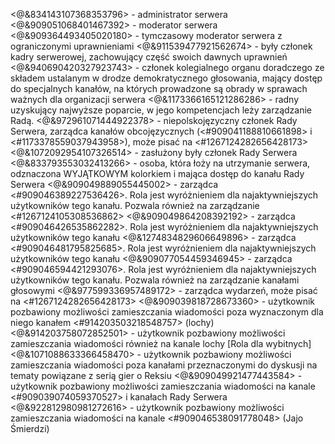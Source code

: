 <@&834143107368353796> - administrator serwera
<@&909051068401467392> - moderator serwera
<@&909364493405020180> - tymczasowy moderator serwera z ograniczonymi uprawnieniami
<@&911539477921562674> - były członek kadry serwerowej, zachowujący część swoich dawnych uprawnień
<@&940690420327923743>  - członek kolegialnego organu doradczego ze składem ustalanym w drodze demokratycznego głosowania, mający dostęp do specjalnych kanałów, na których prowadzone są obrady w sprawach ważnych dla organizacji serwera
<@&1173366165121286286> - radny uzyskujący najwyższe poparcie, w jego kompetencjach leży zarządzanie Radą.
<@&972961071444922378> - niepolskojęzyczny członek Rady Serwera, zarządca kanałów obcojęzycznych (<#909041188810661898> i <#1173378559037943958>), może pisać na <#1267124282656428173>
<@&1072092954107326514> - zasłużony były członek Rady Serwera
<@&833793553032413266> - osoba, która łoży na utrzymanie serwera, odznaczona WYJĄTKOWYM kolorkiem i mająca dostęp do kanału Rady Serwera
<@&909049889055445002> - zarządca <#909046389227536426>. Rola jest wyróżnieniem dla najaktywniejszych użytkowników tego kanału. Pozwala również na zarządzanie <#1267124105308536862>
<@&909049864208392192> - zarządca <#909046426535862282>. Rola jest wyróżnieniem dla najaktywniejszych użytkowników tego kanału
<@&1274834829606649896> - zarządca <#909046481795825685>. Rola jest wyróżnieniem dla najaktywniejszych użytkowników tego kanału
<@&909077054459346945> - zarządca <#909046594421293076>. Rola jest wyróżnieniem dla najaktywniejszych użytkowników tego kanału. Pozwala również na zarządzanie kanałami głosowymi
<@&977599336957489172> - zarządca wydarzeń, może pisać na <#1267124282656428173>
<@&909039818728673360> - użytkownik pozbawiony możliwości zamieszczania wiadomości poza wyznaczonym dla niego kanałem ⁠<#914203503218548757> (lochy)
<@&914203758072852501> - użytkownik pozbawiony możliwości zamieszczania wiadomości również na kanale ⁠lochy [Rola dla wybitnych]
<@&1071088633366458470> - użytkownik pozbawiony możliwości zamieszczania wiadomości poza kanałami przeznaczonymi do dyskusji na tematy powiązane z serią gier o Reksiu
<@&909049921477443584> - użytkownik pozbawiony możliwości zamieszczania wiadomości na kanale ⁠<#909039074059370527> i kanałach Rady Serwera
<@&922812980981272616> - użytkownik pozbawiony możliwości zamieszczania wiadomości na kanale ⁠<#909046538091778048> (Jajo Śmierdzi)
